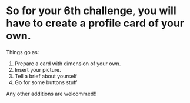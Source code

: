 # So for your 6th challenge, you will have to create a profile card of your own.
Things go as:

1. Prepare a card with dimension of your own.
2. Insert your picture.
3. Tell a brief about yourself
4. Go for some buttons stuff

Any other additions are welcommed!!
